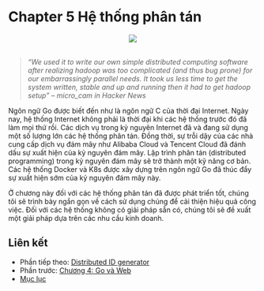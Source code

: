 # Chapter 5 Hệ thống phân tán

<div align="center">
	<img src="../images/ch6.png">
	<br/>
	<span align="center">
		<i></i>
	</span>
</div>
<br/>

>*“We used it to write our own simple distributed computing software after realizing hadoop was too complicated (and thus bug prone) for our embarrassingly parallel needs. It took us less time to get the system written, stable and up and running then it had to get hadoop setup” – micro_cam in Hacker News*

Ngôn ngữ Go được biết đến như là ngôn ngữ C của thời đại Internet. Ngày nay, hệ thống Internet không phải là thời đại khi các hệ thống trước đó đã làm mọi thứ rồi. Các dịch vụ trong kỷ nguyên Internet đã và đang sử dụng một số lượng lớn các hệ thống phân tán. Đồng thời, sự trỗi dậy của các nhà cung cấp dịch vụ đám mây như Alibaba Cloud và Tencent Cloud đã đánh dấu sự xuất hiện của kỷ nguyên đám mây. Lập trình phân tán (distributed programming) trong kỷ nguyên đám mây sẽ trở thành một kỹ năng cơ bản. Các hệ thống Docker và K8s được xây dựng trên ngôn ngữ Go đã thúc đẩy sự xuất hiện sớm của kỷ nguyên đám mây này.

Ở chương này đối với các hệ thống phân tán đã được phát triển tốt, chúng tôi sẽ trình bày ngắn gọn về cách sử dụng chúng để cải thiện hiệu quả công việc. Đối với các hệ thống không có giải pháp sẵn có, chúng tôi sẽ đề xuất một giải pháp dựa trên các nhu cầu kinh doanh.

## Liên kết
* Phần tiếp theo: [Distributed ID generator](./ch5-01-dist-id.md)
* Phần trước: [Chương 4: Go và Web](../ch4-web/README.md)
* [Mục lục](../SUMMARY.md)
